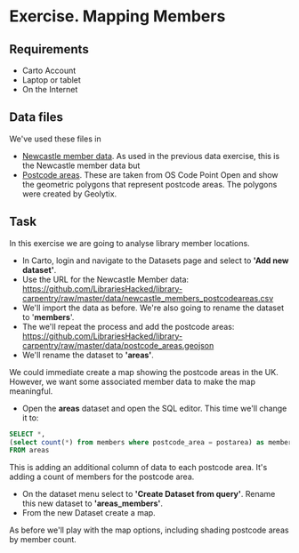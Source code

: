 Exercise.  Mapping Members
==========================

Requirements
------------

- Carto Account
- Laptop or tablet
- On the  Internet

Data files
----------

We've used these files in 

- [Newcastle member data](https://github.com/LibrariesHacked/library-carpentry/raw/master/data/newcastle_members_postcodeareas.csv).  As used in the previous data exercise, this is the Newcastle member data but 
- [Postcode areas](https://github.com/LibrariesHacked/library-carpentry/raw/master/data/postcode_areas.geojson).  These are taken from OS Code Point Open and show the geometric polygons that represent postcode areas.  The polygons were created by Geolytix.

Task
----

In this exercise we are going to analyse library member locations.

- In Carto, login and navigate to the Datasets page and select to **'Add new dataset'**.
- Use the URL for the Newcastle Member data: https://github.com/LibrariesHacked/library-carpentry/raw/master/data/newcastle_members_postcodeareas.csv
- We'll import the data as before.  We're also going to rename the dataset to '**members**'.
- The we'll repeat the process and add the postcode areas: https://github.com/LibrariesHacked/library-carpentry/raw/master/data/postcode_areas.geojson
- We'll rename the dataset to **'areas'**.

We could immediate create a map showing the postcode areas in the UK.  However, we want some associated member data to make the map meaningful.

- Open the **areas** dataset and open the SQL editor. This time we'll change it to:

```SQL
SELECT *,
(select count(*) from members where postcode_area = postarea) as members
FROM areas
```

This is adding an additional column of data to each postcode area.  It's adding a count of members for the postcode area.

- On the dataset menu select to **'Create Dataset from query'**.  Rename this new dataset to **'areas_members'**.
- From the new Dataset create a map.

As before we'll play with the map options, including shading postcode areas by member count.
